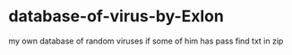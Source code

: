 # database-of-virus-by-Exlon
my own database of random viruses
if some of him has pass find txt in zip
